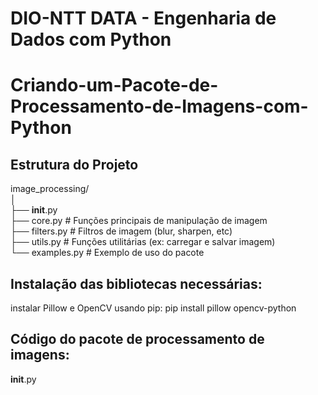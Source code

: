 # DIO-NTT DATA - Engenharia de Dados com Python
# Criando-um-Pacote-de-Processamento-de-Imagens-com-Python
 
## Estrutura do Projeto
image_processing/ <br/> 
│ <br/> 
├── __init__.py <br/> 
├── core.py        # Funções principais de manipulação de imagem <br/> 
├── filters.py     # Filtros de imagem (blur, sharpen, etc) <br/> 
├── utils.py       # Funções utilitárias (ex: carregar e salvar imagem) <br/> 
└── examples.py    # Exemplo de uso do pacote <br/> 

## Instalação das bibliotecas necessárias:
instalar Pillow e OpenCV usando pip:
pip install pillow opencv-python

## Código do pacote de processamento de imagens:
__init__.py
